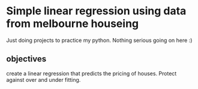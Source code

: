 # Simple linear regression using data from melbourne houseing
Just doing projects to practice my python. Nothing serious going on here :)

## objectives
create a linear regression that predicts the pricing of houses.  Protect against over and under fitting.
